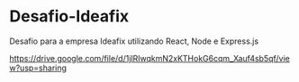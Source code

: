 # Desafio-Ideafix
Desafio para a empresa Ideafix utilizando React, Node e Express.js

https://drive.google.com/file/d/1jlRIwqkmN2xKTHokG6cqm_Xauf4sb5qf/view?usp=sharing
